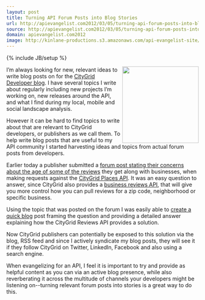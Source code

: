 ```yaml
---
layout: post
title: Turning API Forum Posts into Blog Stories
url: http://apievangelist.com2012/03/05/turning-api-forum-posts-into-blog-stories/
source: http://apievangelist.com2012/03/05/turning-api-forum-posts-into-blog-stories/
domain: apievangelist.com2012
image: http://kinlane-productions.s3.amazonaws.com/api-evangelist-site/blog/forums-icon.jpg
---
```

{% include JB/setup %}<p>
     <img src="http://kinlane-productions.s3.amazonaws.com/api-evangelist/forums-icon.jpg"  width="200" align="right" />
</p>
<p>
     I’m always looking for new, relevant ideas to write blog posts on for the <a title="CityGrid Developer Blog" href="http://www.citygridmedia.com/developer/blog/">CityGrid Developer blog</a>. I have several topics I write about regularly including new projects I’m working on, new releases around the API, and what I find during my local, mobile and social landscape analysis.
</p>
<p>
     However it can be hard to find topics to write about that are relevant to CityGrid developers, or publishers as we call them. To help write blog posts that are useful to my API community I started harvesting ideas and topics from actual forum posts from developers.
</p>
<p>
     Earlier today a publisher submitted a <a href="https://groups.google.com/forum/?hl=en!topic/citygrid-dev-talk/6x4j2g5Mqso">forum post stating their concerns about the age of some of the reviews</a> they get along with businesses, when making requests against the <a title="CityGrid Places API" href="http://docs.citygridmedia.com/display/citygridv2/Places+API">CityGrid Places API</a>. It was an easy question to answer, since CityGrid also provides a <a title="business reviews API" href="http://docs.citygridmedia.com/display/citygridv2/Reviews+API">business reviews API</a>, that will give you more control how you can pull reviews for a zip code, neighborhood or specific business.
</p>
<p>
     Using the topic that was posted on the forum I was easily able to <a title="create a quick blog post" href="http://www.citygridmedia.com/developer/blog/more-control-over-citygrid-review-api-requests/">create a quick blog</a> post framing the question and providing a detailed answer explaining how the CityGrid Reviews API provides a solution.
</p>
<p>
     Now CityGrid publishers can potentially be exposed to this solution via the blog, RSS feed and since I actively syndicate my blog posts, they will see it if they follow CityGrid on Twitter, LinkedIn, Facebook and also using a search engine.
</p>
<p>
     When evangelizing for an API, I feel it is important to try and provide as helpful content as you can via an active blog presence, while also reverberating it across the multitude of channels your developers might be listening on--turning relevant forum posts into stories is a great way to do this.
</p>
